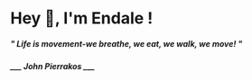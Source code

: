 <h1 title="head"> Hey 👋, I'm Endale !</h1>

**<h5><i>" Life is movement-we breathe, we eat, we walk, we move! "</i></h5>**

*<b>___ John Pierrakos ___</b>*
